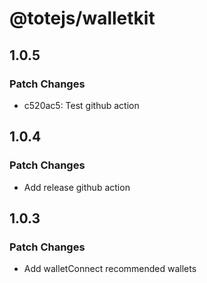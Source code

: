 # @totejs/walletkit

## 1.0.5

### Patch Changes

- c520ac5: Test github action

## 1.0.4

### Patch Changes

- Add release github action

## 1.0.3

### Patch Changes

- Add walletConnect recommended wallets
